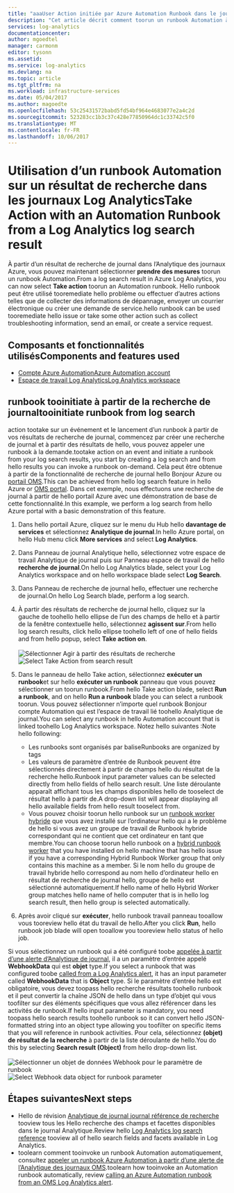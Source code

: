 ```yaml
---
title: "aaaUser Action initiée par Azure Automation Runbook dans le journal Analytique | Documents Microsoft"
description: "Cet article décrit comment toorun un runbook Automation à partir d’un Analytique de journal recherche le résultat à la demande."
services: log-analytics
documentationcenter: 
author: mgoedtel
manager: carmonm
editor: tysonn
ms.assetid: 
ms.service: log-analytics
ms.devlang: na
ms.topic: article
ms.tgt_pltfrm: na
ms.workload: infrastructure-services
ms.date: 05/04/2017
ms.author: magoedte
ms.openlocfilehash: 53c25431572babd5fd54bf964e4683077e2a4c2d
ms.sourcegitcommit: 523283cc1b3c37c428e77850964dc1c33742c5f0
ms.translationtype: MT
ms.contentlocale: fr-FR
ms.lasthandoff: 10/06/2017
---
```

# <a name="take-action-with-an-automation-runbook-from-a-log-analytics-log-search-result"></a><span data-ttu-id="84d7c-103">Utilisation d’un runbook Automation sur un résultat de recherche dans les journaux Log Analytics</span><span class="sxs-lookup"><span data-stu-id="84d7c-103">Take Action with an Automation Runbook from a Log Analytics log search result</span></span>

<span data-ttu-id="84d7c-104">À partir d’un résultat de recherche de journal dans l’Analytique des journaux Azure, vous pouvez maintenant sélectionner **prendre des mesures** toorun un runbook Automation.</span><span class="sxs-lookup"><span data-stu-id="84d7c-104">From a log search result in Azure Log Analytics, you can now select **Take action** toorun an Automation runbook.</span></span>  <span data-ttu-id="84d7c-105">Hello runbook peut être utilisé tooremediate hello problème ou effectuer d’autres actions telles que de collecter des informations de dépannage, envoyer un courrier électronique ou créer une demande de service.</span><span class="sxs-lookup"><span data-stu-id="84d7c-105">hello runbook can be used tooremediate hello issue or take some other action such as collect troubleshooting information, send an email, or create a service request.</span></span> 

## <a name="components-and-features-used"></a><span data-ttu-id="84d7c-106">Composants et fonctionnalités utilisés</span><span class="sxs-lookup"><span data-stu-id="84d7c-106">Components and features used</span></span>
* [<span data-ttu-id="84d7c-107">Compte Azure Automation</span><span class="sxs-lookup"><span data-stu-id="84d7c-107">Azure Automation account</span></span>](../automation/automation-offering-get-started.md)
* [<span data-ttu-id="84d7c-108">Espace de travail Log Analytics</span><span class="sxs-lookup"><span data-stu-id="84d7c-108">Log Analytics workspace</span></span>](../log-analytics/log-analytics-overview.md)

## <a name="tooinitiate-runbook-from-log-search"></a><span data-ttu-id="84d7c-109">runbook tooinitiate à partir de la recherche de journal</span><span class="sxs-lookup"><span data-stu-id="84d7c-109">tooinitiate runbook from log search</span></span>

<span data-ttu-id="84d7c-110">action tootake sur un événement et le lancement d’un runbook à partir de vos résultats de recherche de journal, commencez par créer une recherche de journal et à partir des résultats de hello, vous pouvez appeler une runbook à la demande.</span><span class="sxs-lookup"><span data-stu-id="84d7c-110">tootake action on an event and initiate a runbook from your log search results, you start by creating a log search and from hello results you can invoke a runbook on-demand.</span></span>  <span data-ttu-id="84d7c-111">Cela peut être obtenue à partir de la fonctionnalité de recherche de journal hello Bonjour Azure ou [portail OMS](../log-analytics/log-analytics-log-searches.md).</span><span class="sxs-lookup"><span data-stu-id="84d7c-111">This can be achieved from hello log search feature in hello Azure or [OMS portal](../log-analytics/log-analytics-log-searches.md).</span></span>  <span data-ttu-id="84d7c-112">Dans cet exemple, nous effectuons une recherche de journal à partir de hello portail Azure avec une démonstration de base de cette fonctionnalité.</span><span class="sxs-lookup"><span data-stu-id="84d7c-112">In this example, we perform a log search from hello Azure portal with a basic demonstration of this feature.</span></span>

1. <span data-ttu-id="84d7c-113">Dans hello portail Azure, cliquez sur le menu du Hub hello **davantage de services** et sélectionnez **Analytique de journal**.</span><span class="sxs-lookup"><span data-stu-id="84d7c-113">In hello Azure portal, on hello Hub menu click **More services** and select **Log Analytics**.</span></span>  
2. <span data-ttu-id="84d7c-114">Dans Panneau de journal Analytique hello, sélectionnez votre espace de travail Analytique de journal puis sur Panneau espace de travail de hello **recherche de journal**.</span><span class="sxs-lookup"><span data-stu-id="84d7c-114">On hello Log Analytics blade, select your Log Analytics workspace and on hello workspace blade select **Log Search**.</span></span>  
3. <span data-ttu-id="84d7c-115">Dans Panneau de recherche de journal hello, effectuer une recherche de journal.</span><span class="sxs-lookup"><span data-stu-id="84d7c-115">On hello Log Search blade, perform a log search.</span></span>  
4. <span data-ttu-id="84d7c-116">À partir des résultats de recherche de journal hello, cliquez sur la gauche de toohello hello ellipse de l’un des champs de hello et à partir de la fenêtre contextuelle hello, sélectionnez **agissent sur**.</span><span class="sxs-lookup"><span data-stu-id="84d7c-116">From hello log search results, click hello ellipse toohello left of one of hello fields and from hello popup, select **Take action on**.</span></span><br><br> <span data-ttu-id="84d7c-117">![Sélectionner Agir à partir des résultats de recherche](./media/log-analytics-log-search-takeaction/log-search-takeaction-menuoption.png)</span><span class="sxs-lookup"><span data-stu-id="84d7c-117">![Select Take Action from search result](./media/log-analytics-log-search-takeaction/log-search-takeaction-menuoption.png)</span></span> 
5. <span data-ttu-id="84d7c-118">Dans le panneau de hello Take action, sélectionnez **exécuter un runbook**et sur hello **exécuter un runbook** panneau que vous pouvez sélectionner un toorun runbook.</span><span class="sxs-lookup"><span data-stu-id="84d7c-118">From hello Take action blade, select **Run a runbook**, and on hello **Run a runbook** blade you can select a runbook toorun.</span></span>  <span data-ttu-id="84d7c-119">Vous pouvez sélectionner n’importe quel runbook Bonjour compte Automation qui est l’espace de travail lié toohello Analytique de journal.</span><span class="sxs-lookup"><span data-stu-id="84d7c-119">You can select any runbook in hello Automation account that is linked toohello Log Analytics workspace.</span></span>  <span data-ttu-id="84d7c-120">Notez hello suivantes :</span><span class="sxs-lookup"><span data-stu-id="84d7c-120">Note hello following:</span></span>

    * <span data-ttu-id="84d7c-121">Les runbooks sont organisés par balise</span><span class="sxs-lookup"><span data-stu-id="84d7c-121">Runbooks are organized by tags</span></span>
    * <span data-ttu-id="84d7c-122">Les valeurs de paramètre d’entrée de Runbook peuvent être sélectionnés directement à partir de champs hello du résultat de la recherche hello.</span><span class="sxs-lookup"><span data-stu-id="84d7c-122">Runbook input parameter values can be selected directly from hello fields of hello search result.</span></span>  <span data-ttu-id="84d7c-123">Une liste déroulante apparaît affichant tous les champs disponibles hello de tooselect de résultat hello à partir de.</span><span class="sxs-lookup"><span data-stu-id="84d7c-123">A drop-down list will appear displaying all hello available fields from hello result tooselect from.</span></span>  
    * <span data-ttu-id="84d7c-124">Vous pouvez choisir toorun hello runbook sur un [runbook worker hybride](../automation/automation-hybrid-runbook-worker.md) que vous avez installé sur l’ordinateur hello qui a le problème de hello si vous avez un groupe de travail de Runbook hybride correspondant qui ne contient que cet ordinateur en tant que membre.</span><span class="sxs-lookup"><span data-stu-id="84d7c-124">You can choose toorun hello runbook on a [hybrid runbook worker](../automation/automation-hybrid-runbook-worker.md) that you have installed on hello machine that has hello issue if you have a corresponding Hybrid Runbook Worker group that only contains this machine as a member.</span></span>  <span data-ttu-id="84d7c-125">Si le nom hello du groupe de travail hybride hello correspond au nom hello d’ordinateur hello en résultat de recherche de journal hello, groupe de hello est sélectionné automatiquement.</span><span class="sxs-lookup"><span data-stu-id="84d7c-125">If hello name of hello Hybrid Worker group matches hello name of hello computer that is in hello log search result, then hello group is selected automatically.</span></span>    

6. <span data-ttu-id="84d7c-126">Après avoir cliqué sur **exécuter**, hello runbook travail panneau tooallow vous tooreview hello état du travail de hello.</span><span class="sxs-lookup"><span data-stu-id="84d7c-126">After you click **Run**, hello runbook job blade will open tooallow you tooreview hello status of hello job.</span></span>   

<span data-ttu-id="84d7c-127">Si vous sélectionnez un runbook qui a été configuré toobe [appelée à partir d’une alerte d’Analytique de journal](../automation/automation-invoke-runbook-from-omsla-alert.md), il a un paramètre d’entrée appelé **WebhookData** qui est **objet** type.</span><span class="sxs-lookup"><span data-stu-id="84d7c-127">If you select a runbook that was configured toobe [called from a Log Analytics alert](../automation/automation-invoke-runbook-from-omsla-alert.md), it has an input parameter called **WebhookData** that is **Object** type.</span></span>  <span data-ttu-id="84d7c-128">Si le paramètre d’entrée hello est obligatoire, vous devez toopass hello recherche résultats toohello runbook et il peut convertir la chaîne JSON de hello dans un type d’objet qui vous toofilter sur des éléments spécifiques que vous allez référencer dans les activités de runbook.</span><span class="sxs-lookup"><span data-stu-id="84d7c-128">If hello input parameter is mandatory, you need toopass hello search results toohello runbook so it can convert hello JSON-formatted string into an object type allowing you toofilter on specific items that you will reference in runbook activities.</span></span>  <span data-ttu-id="84d7c-129">Pour cela, sélectionnez **(objet) de résultat de la recherche** à partir de la liste déroulante de hello.</span><span class="sxs-lookup"><span data-stu-id="84d7c-129">You do this by selecting **Search result (Object)** from hello drop-down list.</span></span><br><br> <span data-ttu-id="84d7c-130">![Sélectionner un objet de données Webhook pour le paramètre de runbook](media/log-analytics-log-search-takeaction/select-runbook-and-properties.png)</span><span class="sxs-lookup"><span data-stu-id="84d7c-130">![Select Webhook data object for runbook parameter](media/log-analytics-log-search-takeaction/select-runbook-and-properties.png)</span></span>   
    
## <a name="next-steps"></a><span data-ttu-id="84d7c-131">Étapes suivantes</span><span class="sxs-lookup"><span data-stu-id="84d7c-131">Next steps</span></span>

* <span data-ttu-id="84d7c-132">Hello de révision [Analytique de journal journal référence de recherche](log-analytics-search-reference.md) tooview tous les Hello recherche des champs et facettes disponibles dans le journal Analytique.</span><span class="sxs-lookup"><span data-stu-id="84d7c-132">Review hello [Log Analytics log search reference](log-analytics-search-reference.md) tooview all of hello search fields and facets available in Log Analytics.</span></span>
* <span data-ttu-id="84d7c-133">toolearn comment tooinvoke un runbook Automation automatiquement, consultez [appeler un runbook Azure Automation à partir d’une alerte de l’Analytique des journaux OMS](../automation/automation-invoke-runbook-from-omsla-alert.md).</span><span class="sxs-lookup"><span data-stu-id="84d7c-133">toolearn how tooinvoke an Automation runbook automatically, review [calling an Azure Automation runbook from an OMS Log Analytics alert](../automation/automation-invoke-runbook-from-omsla-alert.md).</span></span>  

